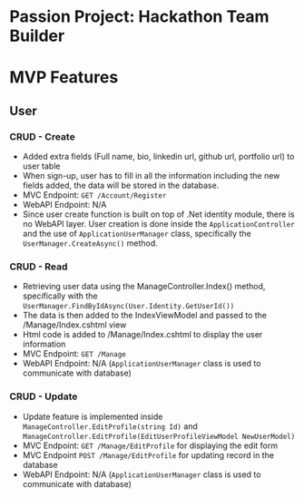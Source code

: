 # Passion Project: Hackathon Team Builder

# MVP Features

## User
### CRUD - Create
- Added extra fields (Full name, bio, linkedin url, github url, portfolio url) to user table
- When sign-up, user has to fill in all the information including the new fields added, the data will be stored in the database.
- MVC Endpoint: `GET /Account/Register`
- WebAPI Endpoint: N/A
- Since user create function is built on top of .Net identity module, there is no WebAPI layer. User creation is done inside the `ApplicationController`
  and the use of `ApplicationUserManager` class, specifically the `UserManager.CreateAsync()` method.


### CRUD - Read
- Retrieving user data using the ManageController.Index() method, specifically with the `UserManager.FindByIdAsync(User.Identity.GetUserId())`
- The data is then added to the IndexViewModel and passed to the /Manage/Index.cshtml view
- Html code is added to /Manage/Index.cshtml to display the user information
- MVC Endpoint: `GET /Manage`
- WebAPI Endpoint: N/A (`ApplicationUserManager` class is used to communicate with database)

### CRUD - Update
- Update feature is implemented inside `ManageController.EditProfile(string Id)` and `ManageController.EditProfile(EditUserProfileViewModel NewUserModel)`
- MVC Endpoint: `GET /Manage/EditProfile` for displaying the edit form
- MVC Endpoint `POST /Manage/EditProfile` for updating record in the database
- WebAPI Endpoint: N/A (`ApplicationUserManager` class is used to communicate with database)
